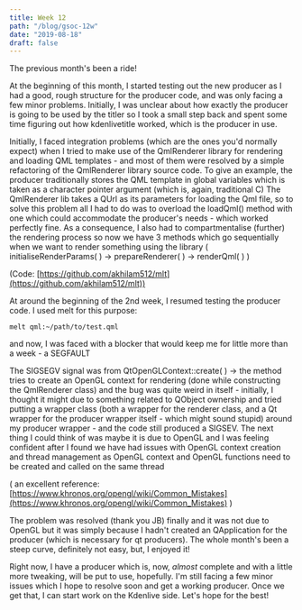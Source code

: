 ```yaml
---
title: Week 12
path: "/blog/gsoc-12w"
date: "2019-08-18"
draft: false
---
```


The previous month's been a ride!

At the beginning of this month, I started testing out the new producer as I had a good, rough structure for the producer code, and was only facing a few minor problems. Initially, I was unclear about how exactly the producer is going to be used by the titler so I took a small step back and spent some time figuring out how kdenlivetitle worked, which is the producer in use.

Initially, I faced integration problems (which are the ones you'd normally expect) when I tried to make use of the QmlRenderer library for rendering and loading QML templates - and most of them were resolved by a simple refactoring of the QmlRenderer library source code. To give an example, the producer traditionally stores the QML template in global variables which is taken as a character pointer argument (which is, again, traditional C) The QmlRenderer lib takes a QUrl as its parameters for loading the Qml file, so to solve this problem all I had to do was to overload the loadQml() method with one which could accommodate the producer's needs - which worked perfectly fine. As a consequence, I also had to compartmentalise (further) the rendering process so now we have 3 methods which go sequentially when we want to render something using the library ( initialiseRenderParams( ) -> prepareRenderer( ) -> renderQml( ) )

(Code: [https://github.com/akhilam512/mlt](https://github.com/akhilam512/mlt))

At around the beginning of the 2nd week, I resumed testing the producer code. I used melt for this purpose:

` melt qml:~/path/to/test.qml `

and now, I was faced with a blocker that would keep me for little more than a week - a SEGFAULT

The SIGSEGV signal was from QtOpenGLContext::create( ) -> the method tries to create an OpenGL context for rendering (done while constructing the QmlRenderer class) and the bug was quite weird in itself - initially, I thought it might due to something related to QObject ownership and tried putting a wrapper class (both a wrapper for the renderer class, and a Qt wrapper for the producer wrapper itself - which might sound stupid) around my producer wrapper - and the code still produced a SIGSEV. The next thing I could think of was maybe it is due to OpenGL and I was feeling confident after I found we have had issues with OpenGL context creation and thread management as OpenGL context and OpenGL functions need to be created and called on the same thread

( an excellent reference: [https://www.khronos.org/opengl/wiki/Common_Mistakes](https://www.khronos.org/opengl/wiki/Common_Mistakes) )

The problem was resolved (thank you JB) finally and it was not due to OpenGL but it was simply because I hadn't created an QApplication for the producer (which is necessary for qt producers). The whole month's been a steep curve, definitely not easy, but, I enjoyed it!

Right now, I have a producer which is, now, _almost_ complete and with a little more tweaking, will be put to use, hopefully. I'm still facing a few minor issues which I hope to resolve soon and get a working producer. Once we get that, I can start work on the Kdenlive side. Let's hope for the best!

